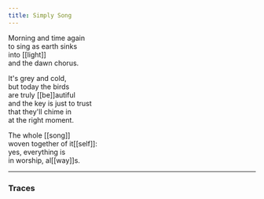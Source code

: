 ```yaml
---
title: Simply Song
---
```


Morning and time again  
to sing as earth sinks  
into [[light]]  
and the dawn chorus.  
  
It's grey and cold,  
but today the birds   
are truly [[be]]autiful  
and the key is just to trust  
that they'll chime in  
at the right moment.  
  
The whole [[song]]  
woven together of it[[self]]:  
yes, everything is  
in worship, al[[way]]s.  

---

### Traces